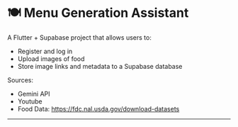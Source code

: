 # 🍽 Menu Generation Assistant

A Flutter + Supabase project that allows users to:

- Register and log in
- Upload images of food
- Store image links and metadata to a Supabase database


Sources:
- Gemini API
- Youtube
- Food Data: https://fdc.nal.usda.gov/download-datasets

---
